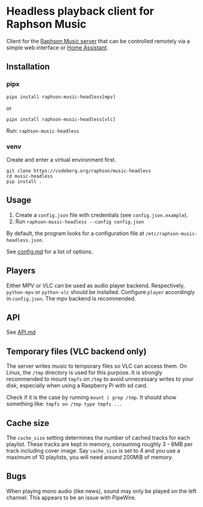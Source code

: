 # Headless playback client for Raphson Music

Client for the [Raphson Music server](https://codeberg.org/raphson/music-server) that can be controlled remotely via a simple web interface or [Home Assistant](https://codeberg.org/raphson/music-headless-ha/).

## Installation

### pipx

```
pipx install raphson-music-headless[mpv]
```
or
```
pipx install raphson-music-headless[vlc]
```

Run: `raphson-music-headless`

### venv

Create and enter a virtual environment first.

```
git clone https://codeberg.org/raphson/music-headless
cd music-headless
pip install .
```

## Usage

1. Create a `config.json` file with credentials (see `config.json.example`).
2. Run `raphson-music-headless --config config.json`

By default, the program looks for a configuration file at `/etc/raphson-music-headless.json`.

See [config.md](./docs/config.md) for a list of options.

## Players

Either MPV or VLC can be used as audio player backend. Respectively, `python-mpv` or `python-vlc` should be installed. Configure `player` accordingly in `config.json`. The mpv backend is recommended.

## API

See [API.md](./docs/API.md)

## Temporary files (VLC backend only)

The server writes music to temporary files so VLC can access them. On Linux, the `/tmp` directory is used for this purpose. It is strongly recommended to mount `tmpfs` on `/tmp` to avoid unnecessary writes to your disk, especially when using a Raspberry Pi with sd card.

Check if it is the case by running `mount | grep /tmp`. It should show something like: `tmpfs on /tmp type tmpfs ...`

## Cache size

The `cache_size` setting determines the number of cached tracks for each playlist. These tracks are kept in memory, consuming roughly 3 - 6MB per track including cover image. Say `cache_size` is set to 4 and you use a maximum of 10 playlists, you will need around 200MiB of memory.

## Bugs

When playing mono audio (like news), sound may only be played on the left channel. This appears to be an issue with PipeWire.
